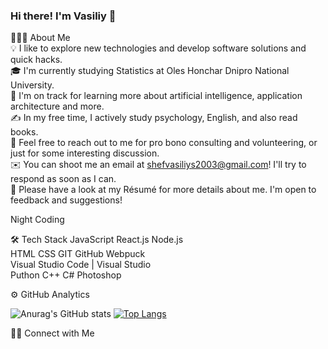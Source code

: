 ### Hi there! I'm Vasiliy 👋


👨🏻‍💻  About Me  
💡  I like to explore new technologies and develop software solutions and quick hacks.  
🎓  I'm currently studying Statistics at Oles Honchar Dnipro National University.  
🌱  I'm on track for learning more about  artificial intelligence, application architecture and more.  
✍️  In my free time, I actively study psychology, English, and also read books.  
💬  Feel free to reach out to me for pro bono consulting and volunteering, or just for some interesting discussion.  
✉️  You can shoot me an email at shefvasiliys2003@gmail.com! I'll try to respond as soon as I can.  
📄  Please have a look at my Résumé for more details about me. I'm open to feedback and suggestions!  

Night Coding

🛠  Tech Stack
JavaScript  React.js  Node.js  
HTML  CSS  GIT  GitHub Webpuck  
Visual Studio Code  |  Visual Studio  
Puthon  C++  C#  Photoshop   
  
   
⚙️  GitHub Analytics  
  
![Anurag's GitHub stats](https://github-readme-stats.vercel.app/api?username=vasiliy23v&show_icons=true&theme=radical)
[![Top Langs](https://github-readme-stats.vercel.app/api/top-langs/?username=vasiliy23v&layout=compact)](https://github.com/vasiliy23v/github-readme-stats)
   
    

🤝🏻  Connect with Me
      
